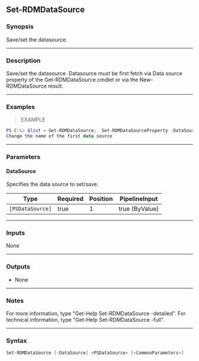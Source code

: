 Set-RDMDataSource
-----------------

### Synopsis
Save/set the datasource.

---

### Description

Save/set the datasource. Datasource must be first fetch via Data source property of the Get-RDMDataSource cmdlet or via the New-RDMDataSource result.

---

### Examples
> EXAMPLE

```PowerShell
PS C:\> $list = Get-RDMDataSource;  Set-RDMDataSourceProperty -DataSource $list[0] -Property "Name" -Value "MyNewDataSourceName"; Set-RDMDataSource $list[0]
Change the name of the first data source
```

---

### Parameters
#### **DataSource**
Specifies the data source to set/save.

|Type            |Required|Position|PipelineInput |
|----------------|--------|--------|--------------|
|`[PSDataSource]`|true    |1       |true (ByValue)|

---

### Inputs
None

---

### Outputs
* None

---

### Notes
For more information, type "Get-Help Set-RDMDataSource -detailed". For technical information, type "Get-Help Set-RDMDataSource -full".

---

### Syntax
```PowerShell
Set-RDMDataSource [-DataSource] <PSDataSource> [<CommonParameters>]
```
